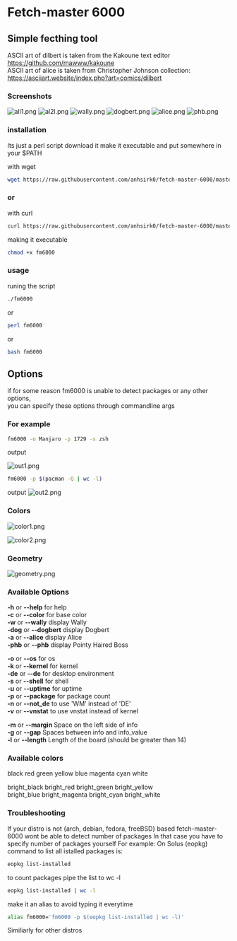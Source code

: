 # Fetch-master 6000

## Simple fecthing tool  
ASCII art of dilbert is taken from the Kakoune text editor https://github.com/mawww/kakoune  
ASCII art of alice is taken from Christopher Johnson collection: https://asciiart.website/index.php?art=comics/dilbert     

### Screenshots
![all1.png](https://github.com/anhsirk0/fetch-master-6000/blob/master/screenshots/all1.png)
![al2l.png](https://github.com/anhsirk0/fetch-master-6000/blob/master/screenshots/all2.png)
![wally.png](https://github.com/anhsirk0/fetch-master-6000/blob/master/screenshots/wally.png)
![dogbert.png](https://github.com/anhsirk0/fetch-master-6000/blob/master/screenshots/dogbert.png)
![alice.png](https://github.com/anhsirk0/fetch-master-6000/blob/master/screenshots/alice.png)
![phb.png](https://github.com/anhsirk0/fetch-master-6000/blob/master/screenshots/phb.png)

### installation
Its just a perl script
download it make it executable and put somewhere in your $PATH

with wget
``` bash
wget https://raw.githubusercontent.com/anhsirk0/fetch-master-6000/master/fm6000.pl -O fm6000
```
### or
with curl
``` bash
curl https://raw.githubusercontent.com/anhsirk0/fetch-master-6000/master/fm6000.pl --output fm6000
```
making it executable
```bash
chmod +x fm6000
```

### usage
runing the script
```bash
./fm6000
```
or
```bash
perl fm6000
```
or
```bash
bash fm6000
```

## Options
if for some reason fm6000 is unable to detect packages or any other options,  
you can specify these options through commandline args  
### For example

```bash
fm6000 -o Manjaro -p 1729 -s zsh
```
output

![out1.png](https://github.com/anhsirk0/fetch-master-6000/blob/master/screenshots/out1.png)

```bash
fm6000 -p $(pacman -Q | wc -l)
```
output
![out2.png](https://github.com/anhsirk0/fetch-master-6000/blob/master/screenshots/out2.png)

### Colors
![color1.png](https://github.com/anhsirk0/fetch-master-6000/blob/master/screenshots/color1.png)

![color2.png](https://github.com/anhsirk0/fetch-master-6000/blob/master/screenshots/color2.png)

### Geometry
![geometry.png](https://github.com/anhsirk0/fetch-master-6000/blob/master/screenshots/geometry.png)


### Available Options
**-h** or **--help** for help  
**-c** or **--color** for base color  
**-w** or **--wally** display Wally  
**-dog** or **--dogbert** display Dogbert  
**-a** or **--alice** display Alice  
**-phb** or **--phb** display Pointy Haired Boss  

**-o** or **--os** for os  
**-k** or **--kernel** for kernel  
**-de** or **--de** for desktop environment  
**-s** or **--shell** for shell  
**-u** or **--uptime** for uptime  
**-p** or **--package** for package count  
**-n** or **--not_de** to use 'WM' instead of 'DE'  
**-v** or **--vnstat** to use vnstat instead of kernel  

**-m** or **--margin** Space on the left side of info   
**-g** or **--gap** Spaces between info and info_value  
**-l** or **--length** Length of the board (should be greater than 14)  

### Available colors
black  red  green  yellow  blue  magenta  cyan  white  

bright_black  bright_red      bright_green  bright_yellow  
bright_blue   bright_magenta  bright_cyan   bright_white  

### Troubleshooting
If your distro is not {arch, debian, fedora, freeBSD} based fetch-master-6000 wont be able to detect number of packages
In that case you have to specify number of packages yourself
For example:
On Solus (eopkg)
command to list all istalled packages is:
```bash
eopkg list-installed
```
to count packages pipe the list to wc -l

```bash
eopkg list-installed | wc -l
```

make it an alias to avoid typing it everytime

```bash
alias fm6000='fm6000 -p $(eopkg list-installed | wc -l)'
```
Similiarly for other distros

